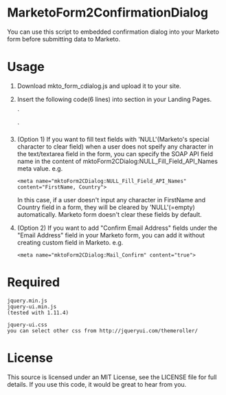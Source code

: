 # MarketoForm2ConfirmationDialog
You can use this script to embedded confirmation dialog into your Marketo form before submitting data to Marketo.

# Usage
1. Download mkto_form_cdialog.js and upload it to your site.
2. Insert the following code(6 lines) into _<head></head>_ section in your Landing Pages.

    `<link type="text/css" rel="stylesheet" href="http://ajax.googleapis.com/ajax/libs/jqueryui/1.11.4/themes/black-tie/jquery-ui.css" />
    <script type="text/javascript" src="http://ajax.googleapis.com/ajax/libs/jquery/1/jquery.min.js"></script>
    <script type="text/javascript" src="http://ajax.googleapis.com/ajax/libs/jqueryui/1.11.4/jquery-ui.min.js"></script>
    <script type="text/javascript" src="http://<Somewhere Your Site>/mkto_form_cdialog.js"></script>
    <meta name="mktoForm2CDialog:NULL_Fill_Field_API_Names" content="">
    <meta name="mktoForm2CDialog:Mail_Confirm" content="false">`

3. (Option 1) If you want to fill text fields with 'NULL'(Marketo's special character to clear field) when a user does not speify any character in the text/textarea field in the form, you can specify the SOAP API field name in the content of mktoForm2CDialog:NULL_Fill_Field_API_Names meta value. e.g.

    `<meta name="mktoForm2CDialog:NULL_Fill_Field_API_Names" content="FirstName, Country">`

    In this case, if a user doesn't input any character in FirstName and Country field in a form, they will be cleared by 'NULL'(=empty) automatically. Marketo form doesn't clear these fields by default.

4. (Option 2) If you want to add "Confirm Email Address" fields under the "Email Address" field in your Marketo form, you can add it without creating custom field in Marketo. e.g.

    `<meta name="mktoForm2CDialog:Mail_Confirm" content="true">`


# Required
    jquery.min.js
    jquery-ui.min.js
    (tested with 1.11.4)

    jquery-ui.css
    you can select other css from http://jqueryui.com/themeroller/

# License
This source is licensed under an MIT License, see the LICENSE file for full details. If you use this code, it would be great to hear from you.


